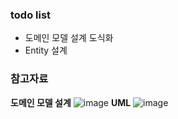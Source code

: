 ### todo list
- 도메인 모델 설계 도식화
- Entity 설계






### 참고자료
**도메인 모델 설계**
![image](https://user-images.githubusercontent.com/61368705/128623146-cc4f645e-c336-4f41-a868-2810d88471d8.png)
**UML**
![image](https://user-images.githubusercontent.com/61368705/128623240-d2517c00-2859-40a5-a67e-53595f376852.png)
